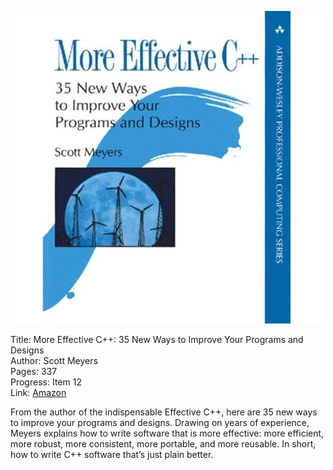 ![Book cover](cover.jpg)

Title: More Effective C++: 35 New Ways to Improve Your Programs and Designs <br>
Author: Scott Meyers<br>
Pages:    337<br>
Progress:  Item 12<br>
Link: [Amazon](http://www.amazon.com/More-Effective-Improve-Programs-Designs/dp/020163371X)<br>

From the author of the indispensable Effective C++, here are 35 new ways to improve your programs and designs. Drawing on years of experience, Meyers explains how to write software that is more effective: more efficient, more robust, more consistent, more portable, and more reusable. In short, how to write C++ software that’s just plain better.
